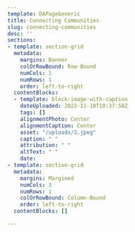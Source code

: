 ```yaml
---
template: DAPageGeneric
title: Connecting Communities
slug: connecting-communities
desc: ''
sections:
- template: section-grid
  metadata:
    margins: Banner
    colOrRowBound: Row-Bound
    numCols: 1
    numRows: 1
    order: left-to-right
  contentBlocks:
  - template: block-image-with-caption
    dateUploaded: 2022-11-10T10:37:58Z
    tags: []
    alignmentPhoto: Center
    alignmentCaption: Center
    asset: "/uploads/3.jpeg"
    caption: " "
    attribution: " "
    altText: " "
    date: 
- template: section-grid
  metadata:
    margins: Margined
    numCols: 3
    numRows: 1
    colOrRowBound: Column-Bound
    order: left-to-right
  contentBlocks: []

---
```

